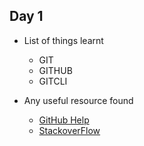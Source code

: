 ## Day 1
- List of things learnt
    - GIT
    - GITHUB
    - GITCLI

- Any useful resource found
    - [GitHub Help](https://help.github.com/en)
    - [StackoverFlow](https://stackoverflow.com/)

